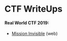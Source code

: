 # CTF WriteUps

#### Real World CTF 2019:

- [Mission Invisible](https://github.com/omerAF/CTFs/tree/master/realworldctf2019/Mission%20Invisible) (web)

